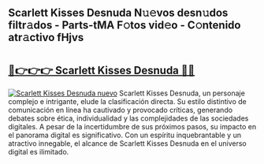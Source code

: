 ## Scarlett Kisses Desnuda N𝚞𝚎vos desn𝚞dos filtr𝚊dos - Parts-tMA F𝚘tos vid𝚎o - C𝚘ntenido atr𝚊ctivo fHjvs

# <h2><a href="http://mb8fos.tromn.icu/?c=Scarlett+Kisses+Desnuda">🔗👉👉👉 Scarlett Kisses Desnuda 🔗🔗</a></h2>

[![Scarlett Kisses Desnuda nuevo](https://i.imgur.com/pEAQMta.gif)](http://mb8fos.tromn.icu/?c=Scarlett+Kisses+Desnuda)
Scarlett Kisses Desnuda, un personaje complejo e intrigante, elude la clasificación directa. Su estilo distintivo de comunicación en línea ha cautivado y provocado críticas, generando debates sobre ética, individualidad y las complejidades de las sociedades digitales. A pesar de la incertidumbre de sus próximos pasos, su impacto en el panorama digital es significativo. Con un espíritu inquebrantable y un atractivo innegable, el alcance de Scarlett Kisses Desnuda en el universo digital es ilimitado.
